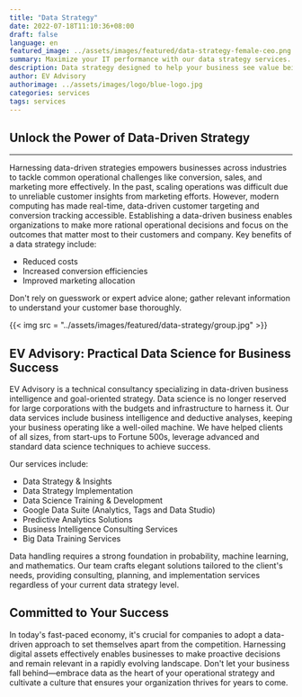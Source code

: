 ```yaml
---
title: "Data Strategy"
date: 2022-07-18T11:10:36+08:00
draft: false
language: en
featured_image: ../assets/images/featured/data-strategy-female-ceo.png
summary: Maximize your IT performance with our data strategy services. Consultancy, management and optimization to improve efficiency, security and revenue growth for your business.   
description: Data strategy designed to help your business see value being left on the table
author: EV Advisory
authorimage: ../assets/images/logo/blue-logo.jpg
categories: services
tags: services
---
```


## Unlock the Power of Data-Driven Strategy  

***

Harnessing data-driven strategies empowers businesses across industries to tackle common operational challenges like conversion, sales, and marketing more effectively. In the past, scaling operations was difficult due to unreliable customer insights from marketing efforts. However, modern computing has made real-time, data-driven customer targeting and conversion tracking accessible. Establishing a data-driven business enables organizations to make more rational operational decisions and focus on the outcomes that matter most to their customers and company. Key benefits of a data strategy include:  

- Reduced costs  
- Increased conversion efficiencies  
- Improved marketing allocation  

Don't rely on guesswork or expert advice alone; gather relevant information to understand your customer base thoroughly.  

{{< img src = "../assets/images/featured/data-strategy/group.jpg" >}}

## EV Advisory: Practical Data Science for Business Success    
EV Advisory is a technical consultancy specializing in data-driven business intelligence and goal-oriented strategy. Data science is no longer reserved for large corporations with the budgets and infrastructure to harness it. Our data services include business intelligence and deductive analyses, keeping your business operating like a well-oiled machine. We have helped clients of all sizes, from start-ups to Fortune 500s, leverage advanced and standard data science techniques to achieve success.    

Our services include:
- Data Strategy & Insights  
- Data Strategy Implementation  
- Data Science Training & Development  
- Google Data Suite (Analytics, Tags and Data Studio)  
- Predictive Analytics Solutions  
- Business Intelligence Consulting Services  
- Big Data Training Services  

Data handling requires a strong foundation in probability, machine learning, and mathematics. Our team crafts elegant solutions tailored to the client's needs, providing consulting, planning, and implementation services regardless of your current data strategy level.  


## Committed to Your Success  

In today's fast-paced economy, it's crucial for companies to adopt a data-driven approach to set themselves apart from the competition. Harnessing digital assets effectively enables businesses to make proactive decisions and remain relevant in a rapidly evolving landscape. Don't let your business fall behind—embrace data as the heart of your operational strategy and cultivate a culture that ensures your organization thrives for years to come.   
